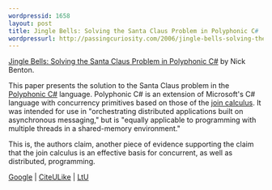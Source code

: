 ```yaml
---
wordpressid: 1658
layout: post
title: Jingle Bells: Solving the Santa Claus Problem in Polyphonic C#
wordpressurl: http://passingcuriosity.com/2006/jingle-bells-solving-the-santa-claus-problem-in-polyphonic-c/
---
```


<a class="title" href="">Jingle Bells: Solving the Santa Claus Problem in Polyphonic C#</a> by Nick Benton.

This paper presents the solution to the Santa Claus problem in the <a
href="http://research.microsoft.com/~nick/polyphony/">Polyphonic C#</a>
language. Polyphonic C# is an extension of Microsoft's C# language with
concurrency primitives based on those of the <a
href="http://moscova.inria.fr/index.shtml">join calculus</a>. It was intended
for use in "orchestrating distributed applications built on asynchronous
messaging," but is "equally applicable to programming with multiple threads in
a shared-memory environment."

This is, the authors claim, another piece of evidence supporting the claim that
the join calculus is an effective basis for concurrent, as well as distributed,
programming.

<a href="http://scholar.google.com/scholar?cluster=8641565189116214780">Google</a> |
<a href="http://www.citeulike.org/article/556532">CiteULike</a> |
<a href="http://lambda-the-ultimate.org/node/479">LtU</a>
